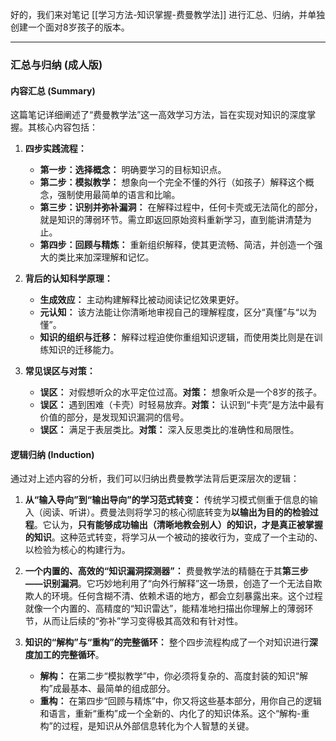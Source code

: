 好的，我们来对笔记 [[学习方法-知识掌握-费曼教学法]] 进行汇总、归纳，并单独创建一个面对8岁孩子的版本。

---

### **汇总与归纳 (成人版)**

#### **内容汇总 (Summary)**

这篇笔记详细阐述了“费曼教学法”这一高效学习方法，旨在实现对知识的深度掌握。其核心内容包括：

1.  **四步实践流程：**
    *   **第一步：选择概念：** 明确要学习的目标知识点。
    *   **第二步：模拟教学：** 想象向一个完全不懂的外行（如孩子）解释这个概念，强制使用最简单的语言和比喻。
    *   **第三步：识别并弥补漏洞：** 在解释过程中，任何卡壳或无法简化的部分，就是知识的薄弱环节。需立即返回原始资料重新学习，直到能讲清楚为止。
    *   **第四步：回顾与精炼：** 重新组织解释，使其更流畅、简洁，并创造一个强大的类比来加深理解和记忆。

2.  **背后的认知科学原理：**
    *   **生成效应：** 主动构建解释比被动阅读记忆效果更好。
    *   **元认知：** 该方法能让你清晰地审视自己的理解程度，区分“真懂”与“以为懂”。
    *   **知识的组织与迁移：** 解释过程迫使你重组知识逻辑，而使用类比则是在训练知识的迁移能力。

3.  **常见误区与对策：**
    *   **误区：** 对假想听众的水平定位过高。**对策：** 想象听众是一个8岁的孩子。
    *   **误区：** 遇到困难（卡壳）时轻易放弃。**对策：** 认识到“卡壳”是方法中最有价值的部分，是发现知识漏洞的信号。
    *   **误区：** 满足于表层类比。**对策：** 深入反思类比的准确性和局限性。

#### **逻辑归纳 (Induction)**

通过对上述内容的分析，我们可以归纳出费曼教学法背后更深层次的逻辑：

1.  **从“输入导向”到“输出导向”的学习范式转变：**
    传统学习模式侧重于信息的输入（阅读、听讲）。费曼法则将学习的核心彻底转变为**以输出为目的的检验过程**。它认为，**只有能够成功输出（清晰地教会别人）的知识，才是真正被掌握的知识**。这种范式转变，将学习从一个被动的接收行为，变成了一个主动的、以检验为核心的构建行为。

2.  **一个内置的、高效的“知识漏洞探测器”：**
    费曼教学法的精髓在于其**第三步——识别漏洞**。它巧妙地利用了“向外行解释”这一场景，创造了一个无法自欺欺人的环境。任何含糊不清、依赖术语的地方，都会立刻暴露出来。这个过程就像一个内置的、高精度的“知识雷达”，能精准地扫描出你理解上的薄弱环节，从而让后续的“弥补”学习变得极其高效和有针对性。

3.  **知识的“解构”与“重构”的完整循环：**
    整个四步流程构成了一个对知识进行**深度加工的完整循环**。
    *   **解构：** 在第二步“模拟教学”中，你必须将复杂的、高度封装的知识“解构”成最基本、最简单的组成部分。
    *   **重构：** 在第四步“回顾与精炼”中，你又将这些基本部分，用你自己的逻辑和语言，重新“重构”成一个全新的、内化了的知识体系。这个“解构-重构”的过程，是知识从外部信息转化为个人智慧的关键。

